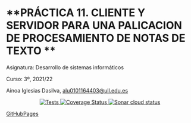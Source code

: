 # **PRÁCTICA 11. CLIENTE Y SERVIDOR PARA UNA PALICACION DE PROCESAMIENTO DE NOTAS DE TEXTO **

Asignatura: Desarrollo de sistemas informáticos

Curso: 3º, 2021/22

Ainoa Iglesias Dasilva, alu0101164403@ull.edu.es


<p align="center">
    <a href="https://github.com/alu0101164403/plantillaDSI/actions/workflows/node.js.yml">
        <img alt="Tests" src="https://github.com/alu0101164403/plantillaDSI/actions/workflows/node.js.yml/badge.svg">
    </a>
    <a href=''>
        <img src='' alt='Coverage Status' />
    </a>
    <a href=''>
        <img src='' alt='Sonar cloud status' />
    </a>
</p>


[GitHubPages]()